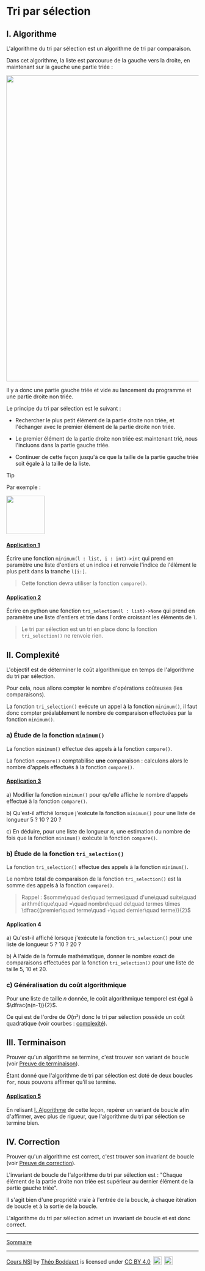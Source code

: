 # Tri par sélection

## I. <a name="algorithme"></a>Algorithme

L'algorithme du tri par sélection est un algorithme de tri par comparaison.

Dans cet algorithme, la liste est parcourue de la gauche vers la droite, en maintenant sur la gauche une partie triée :

<img src="./img/schema_tri.png" width=800>

Il y a donc une partie gauche triée et vide au lancement du programme et une partie droite non triée.

Le principe du tri par sélection est le suivant :

- Rechercher le plus petit élément de la partie droite non triée, et l'échanger avec le premier élément de la partie droite non triée.

- Le premier élément de la partie droite non triée est maintenant trié, nous l'incluons dans la partie gauche triée.

- Continuer de cette façon jusqu'à ce que la taille de la partie gauche triée soit égale à la taille de la liste.

> [!TIP]
> Par exemple :
>
> <img src="./img/animation_tri_selection.gif" width=100>

#### <ins>Application 1</ins>

Écrire une fonction `minimum(l : list, i : int)->int` qui prend en paramètre une liste d'entiers et un indice $i$ et renvoie l'indice de l'élément le plus petit dans la tranche `l[i:]`.

> Cette fonction devra utiliser la fonction `compare()`.

#### <ins>Application 2</ins>

Écrire en python une fonction `tri_selection(l : list)->None` qui prend en paramètre une liste d'entiers et trie dans l'ordre croissant les éléments de `l`.

> Le tri par sélection est un tri en place donc la fonction ``tri_selection()`` ne renvoie rien.

## II. Complexité

L'objectif est de déterminer le coût algorithmique en temps de l'algorithme du tri par sélection.

Pour cela, nous allons compter le nombre d'opérations coûteuses (les comparaisons).

La fonction `tri_selection()` exécute un appel à la fonction `minimum()`, il faut donc compter préalablement le nombre de comparaison effectuées par la fonction `minimum()`.

### a) Étude de la fonction `minimum()`

La fonction `minimum()` effectue des appels à la fonction `compare()`.

La fonction `compare()` comptabilise **une** comparaison : calculons alors le nombre d'appels effectués à la fonction `compare()`.

#### <ins>Application 3</ins>

a) Modifier la fonction ``minimum()`` pour qu'elle affiche le nombre d'appels effectué à la fonction `compare()`.

b) Qu'est-il affiché lorsque j'exécute la fonction `minimum()` pour une liste de longueur $5$ ? $10$ ? $20$ ?

c) En déduire, pour une liste de longueur $n$, une estimation du nombre de fois que la fonction `minimum()` exécute la fonction `compare()`.

### b) Étude de la fonction `tri_selection()`

La fonction `tri_selection()` effectue des appels à la fonction `minimum()`.

Le nombre total de comparaison de la fonction `tri_selection()` est la somme des appels à la fonction `compare()`.

> Rappel : $somme\quad des\quad termes\quad d'une\quad suite\quad arithmétique\quad =\quad nombre\quad de\quad termes \times \dfrac{(premier\quad terme\quad +\quad dernier\quad terme)}{2}$

#### Application 4

a) Qu'est-il affiché lorsque j'exécute la fonction `tri_selection()` pour une liste de longueur $5$ ? $10$ ? $20$ ?

b) À l'aide de la formule mathématique, donner le nombre exact de comparaisons effectuées par la fonction `tri_selection()` pour une liste de taille $5$, $10$ et $20$.

### c) Généralisation du coût algorithmique 

Pour une liste de taille $n$ donnée, le coût algorithmique temporel est égal à $\dfrac{n(n-1)}{2}$.

Ce qui est de l'ordre de $O(n²)$ donc le tri par sélection possède un coût quadratique (voir courbes : [complexité](./../Optimisation/Complexité.md)).

## III. Terminaison

Prouver qu'un algorithme se termine, c'est trouver son variant de boucle (voir [Preuve de terminaison](./../Optimisation/Preuve_de_terminaison.md)).

Étant donné que l'algorithme de tri par sélection est doté de deux boucles `for`, nous pouvons affirmer qu'il se termine.

#### <ins>Application 5</ins>

En relisant [I. Algorithme](#algorithme) de cette leçon, repérer un variant de boucle afin d'affirmer, avec plus de rigueur, que l'algorithme du tri par sélection se termine bien.

## IV. Correction

Prouver qu'un algorithme est correct, c'est trouver son invariant de boucle (voir [Preuve de correction](./../Optimisation/Preuve_de_correction.md)).

L'invariant de boucle de l'algorithme du tri par sélection est : "Chaque élément de la partie droite non triée est supérieur au dernier élément de la partie gauche triée".

Il s'agit bien d'une propriété vraie à l'entrée de la boucle, à chaque itération de boucle et à la sortie de la boucle.

L'algorithme du tri par sélection admet un invariant de boucle et est donc correct.

______________

[Sommaire](./../../README.md)

___________

<p xmlns:cc="http://creativecommons.org/ns#" xmlns:dct="http://purl.org/dc/terms/"><a property="dct:title" rel="cc:attributionURL" href="https://github.com/boddaert/nsi">Cours NSI</a> by <a rel="cc:attributionURL dct:creator" property="cc:attributionName" href="https://github.com/boddaert">Théo Boddaert</a> is licensed under <a href="https://creativecommons.org/licenses/by/4.0/?ref=chooser-v1" target="_blank" rel="license noopener noreferrer" style="display:inline-block;">CC BY 4.0</a>  <img style="height:22px!important;margin-left:3px;vertical-align:text-bottom;" src="https://mirrors.creativecommons.org/presskit/icons/cc.svg?ref=chooser-v1" alt="">  <img style="height:22px!important;margin-left:3px;vertical-align:text-bottom;" src="https://mirrors.creativecommons.org/presskit/icons/by.svg?ref=chooser-v1" alt=""></p> 